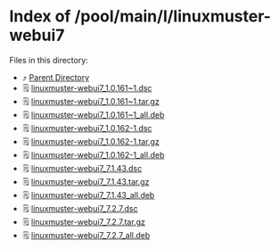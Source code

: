
# Index of /pool/main/l/linuxmuster-webui7
Files in this directory:
- ⤴ [Parent Directory](../)
- 🗒 [linuxmuster-webui7_1.0.161~1.dsc](linuxmuster-webui7_1.0.161~1.dsc)
- 🗒 [linuxmuster-webui7_1.0.161~1.tar.gz](linuxmuster-webui7_1.0.161~1.tar.gz)
- 🗒 [linuxmuster-webui7_1.0.161~1_all.deb](linuxmuster-webui7_1.0.161~1_all.deb)
- 🗒 [linuxmuster-webui7_1.0.162-1.dsc](linuxmuster-webui7_1.0.162-1.dsc)
- 🗒 [linuxmuster-webui7_1.0.162-1.tar.gz](linuxmuster-webui7_1.0.162-1.tar.gz)
- 🗒 [linuxmuster-webui7_1.0.162-1_all.deb](linuxmuster-webui7_1.0.162-1_all.deb)
- 🗒 [linuxmuster-webui7_7.1.43.dsc](linuxmuster-webui7_7.1.43.dsc)
- 🗒 [linuxmuster-webui7_7.1.43.tar.gz](linuxmuster-webui7_7.1.43.tar.gz)
- 🗒 [linuxmuster-webui7_7.1.43_all.deb](linuxmuster-webui7_7.1.43_all.deb)
- 🗒 [linuxmuster-webui7_7.2.7.dsc](linuxmuster-webui7_7.2.7.dsc)
- 🗒 [linuxmuster-webui7_7.2.7.tar.gz](linuxmuster-webui7_7.2.7.tar.gz)
- 🗒 [linuxmuster-webui7_7.2.7_all.deb](linuxmuster-webui7_7.2.7_all.deb)
